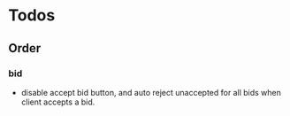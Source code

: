 # Todos

## Order

### bid

- disable accept bid button, and auto reject unaccepted for all bids when client accepts a bid.
